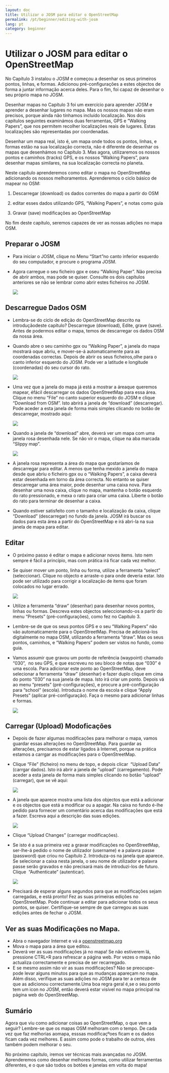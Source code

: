 ```yaml
---
layout: doc
title: Utilizar o JOSM para editar o OpenStreetMap
permalink: /pt/beginner/editing-with-josm
lang: pt
category: beginner
---
```


Utilizar o JOSM para editar o OpenStreetMap
===========================================

No Capítulo 3 instalou o JOSM e começou a desenhar os seus primeiros
pontos, linhas, e formas. Adicionou pré-configurações a estes objectos
de forma a juntar informação acerca deles. Para o fim, foi capaz de
desenhar o seu próprio mapa no JOSM.

Desenhar mapas no Capítulo 3 foi um exercício para aprender JOSM e
aprender a desenhar lugares no mapa. Mas os nossos mapas não eram
precisos, porque ainda não tínhamos incluído localização. Nos dois
capítulos seguintes examinámos duas ferramentas, GPS e ”Walking Papers”,
que nos permitem recolher localizações reais de lugares. Estas
localizações são representadas por coordenadas.

Desenhar um mapa real, isto é, um mapa onde todos os pontos, linhas, e
formas estão na sua localização correcta, não é diferente de desenhar os
mapas que desenhámos no Capítulo 3. Mas agora, utilizaremos os nossos
pontos e caminhos (tracks) GPS, e os nossos “Walking Papers”, para
desenhar mapas similares, na sua localização correcta no planeta.

Neste capítulo aprenderemos como editar o mapa no OpenStreetMap
adicionando os nossos melhoramentos. Aprenderemos o ciclo básico de
mapear no OSM:

1) Descarregar (download) os dados correntes do mapa a partir do OSM

2) editar esses dados utilizando GPS, “Walking Papers”, e notas como
guia

3) Gravar (save) modificações ao OpenStreetMap

No fim deste capítulo, seremos capazes de ver as nossas adições no mapa
OSM.

Preparar o JOSM
---------------

-  Para iniciar o JOSM, clique no Menu “Start”no canto inferior
    esquerdo do seu computador, e procure o programa JOSM.

-  Agora carregue o seu ficheiro gpx e oseu “Walking Paper”. Não
    precisa de abrir ambos, mas pode se quiser. Consulte os dois
    capítulos anteriores se não se lembrar como abrir estes ficheiros no
    JOSM.

    ![]({{site.baseurl}}/images/pt_beg_ch6_image09.png)

Descarregue Dados OSM
---------------------

-  Lembra-se do ciclo de edição do OpenStreetMap descrito na
    introduçãodeste capítulo? Descarregue (download), Edite, grave
    (save). Antes de podermos editar o mapa, temos de descarregar os
    dados OSM da nossa área.

-  Quando abre o seu caminho gpx ou “Walking Paper”, a janela do mapa
    mostrará oque abriu, e mover-se-á automaticamente para as
    coordenadas correctas. Depois de abrir os seus ficheiros,olhe para o
    canto inferior esquerdo do JOSM. Pode ver a latitude e longitude
    (coordenadas) do seu cursor do rato.

    ![]({{site.baseurl}}/images/pt_beg_ch6_image01.png)

-  Uma vez que a janela do mapa já está a mostrar a áreaque queremos
    mapear, éfácil descarregar os dados OpenStreetMap para essa área.
    Clique no menu “File” no canto superior esquerdo do JOSM e clique
    “Download from OSM”. Isto abrirá a janela de “download”
    (descarregar). Pode aceder a esta janela de forma mais simples
    clicando no botão de descarregar, mostrado aqui:

    ![]({{site.baseurl}}/images/pt_beg_ch6_image08.png)

-  Quando a janela de “download” abre, deverá ver um mapa com uma
    janela rosa desenhada nele. Se não vir o mapa, clique na aba marcada
    “Slippy map”.

    ![]({{site.baseurl}}/images/pt_beg_ch6_image02.png)

-  A janela rosa representa a área do mapa que gostaríamos de
    descarregar para editar. A menos que tenha mexido a janela do mapa
    desde que abriu o ficheiro gpx ou o “Walking Papers”, a caixa deverá
    estar desenhada em torno da área correcta. No entanto se quiser
    descarregar uma área maior, pode desenhar uma caixa nova. Para
    desenhar uma nova caixa, clique no mapa, mantenha o botão esquerdo
    do rato pressionado, e mexa o rato para criar uma caixa. Liberte o
    botão do rato para terminar de desenhar a caixa.
-  Quando estiver satisfeito com o tamanho e localização da caixa,
    clique “Download” (descarregar) no fundo da janela. JOSM irá buscar
    os dados para esta área a partir do OpenStreetMap e irá abri-la na
    sua janela de mapa para editar.

Editar
------

-  O próximo passo é editar o mapa e adicionar novos items. Isto nem
    sempre é fácil a princípio, mas com prática irá ficar cada vez
    melhor.
-  Se quiser mover um ponto, linha ou forma, utilize a ferramenta
    “select” (seleccionar). Clique no objecto e arraste-o para onde
    deveria estar. Isto pode ser utilizado para corrigir a localização
    de items que foram colocados no lugar errado.

    ![]({{site.baseurl}}/images/pt_beg_ch6_image05.png)

-  Utilize a ferramenta “draw” (desenhar) para desenhar novos pontos,
    linhas ou formas. Descreva estes objectos seleccionando-os a partir
    do menu “Presets” (pré-configurações), como fez no Capítulo 3.
-  Lembre-se de que os seus pontos GPS e o seu “Walking Papers” não vão
    automaticamente para o OpenStreetMap. Precisa de adicioná-los
    digitalmente no mapa OSM, utilizando a ferramenta “draw”. Mas os
    seus pontos, caminhos, e “Walking Papers” podem ser vistos no fundo,
    como guia.
-  Vamos assumir que gravou um ponto de referência (waypoint) chamado
    “030”,  no seu GPS, e que escreveu no seu bloco de notas que “030” é
    uma escola. Para adicionar este ponto ao OpenStreetMap, deve
    selecionar a ferramenta “draw” (desenhar) e fazer duplo clique em
    cima do ponto “030” na sua janela de mapa. Isto irá criar um ponto.
    Depois vá ao menu “presets” (pré-configurações), e procure a
    pré-configuração para “school” (escola). Introduza o nome da escola
    e clique “Apply Presets” (aplicar pré-configuração). Faça o mesmo
    para adicionar linhas e formas.

    ![]({{site.baseurl}}/images/pt_beg_ch6_image04.png)

Carregar (Upload) Modoficações
------------------------------

-  Depois de fazer algumas modificações para melhorar o mapa, vamos
    guardar essas alterações no OpenStreetMap. Para guardar as
    alterações, precisamos de estar ligados à Internet, porque na
    prática estamos a carrgar as modificações para o OpenStreetMap.
-  Clique “File” (ficheiro) no menu de topo, e depois clicar  “Upload
    Data” (carrgar dados). Isto irá abrir a janela de “upload”
    (carregamento). Pode aceder a esta janela de forma mais simples
    clicando no botão “upload” (carregar), que se vê aqui:

    ![]({{site.baseurl}}/images/pt_beg_ch6_image00.png)

-  A janela que aparece mostra uma lista dos objectos que está a
    adicionar e os objectos que está a modificar ou a apagar. Na caixa
    no fundo é-lhe pedido para fornecer um comentário acerca das
    modificações que está a fazer. Escreva aqui a descrição das suas
    edições.

    ![]({{site.baseurl}}/images/pt_beg_ch6_image03.png)

-  Clique “Upload Changes” (carregar modificações).
-  Se isto é a sua primeira vez a gravar modificações no OpenStreetMap,
    ser-lhe-á pedido o nome de utilizador (username) e a palavra passe
    (password) que criou no Capítulo 2. Introduza-os na janela que
    aparece. Se selecionar a caixa nesta janela, o seu nome de
    utilizador e palavra passe serão gravados e não precisará mais de
    introduzi-los de futuro. Clique  “Authenticate” (autenticar).

    ![]({{site.baseurl}}/images/pt_beg_ch6_image06.png)

-  Precisará de esperar alguns segundos para que as modificações sejam
    carregadas, e está pronto! Fez as suas primeiras edições no
    OpenStreetMap. Pode continuar a editar para adicionar todos os seus
    pontos, se quiser. Certifique-se sempre de que carregou as suas
    edições antes de fechar o JOSM.

Ver as suas Modificações no Mapa.
---------------------------------

-  Abra o navegador Internet e vá a
    [openstreetmap.org](http://openstreetmap.org)
-  Mova o mapa para a área que editou.
-  Deverá ver as suas modificações já no mapa! Se não estiverem lá,
    pressione CTRL+R para refrescar a página web. Por vezes o mapa não
    actualiza correctamente e precisa de ser recarregado.
-  E se mesmo assim não vir as suas modificações? Não se preocupe- pode
    levar alguns minutos para que as mudanças apareçam no mapa. Além
    disso, verifique as suas adições no JOSM para ter a certeza de que
    as adicionou correctamente.Uma boa regra geral é,se o seu ponto tem
    um icon no JOSM, então deverá estar visível no mapa principal na
    página web do OpenStreetMap.

Sumário
-------

Agora que viu como adicionar coisas ao OpenStreetMap, o que vem a
seguir? Lembre-se que os mapas OSM melhoram com o tempo. De cada vez que
faz melhorias aomapa, esssas modificaçºoes ficam e os dados ficam cada
vez melhores. E assim como pode o trabalho de outros, eles também podem
melhorar o seu.

No próximo capítulo, iremos ver técnicas mais avançadas no JOSM.
Aprenderemos como desenhar melhores formas, como utilizar ferramentas
diferentes, e o que são todos os botões e janelas em volta do mapa!
